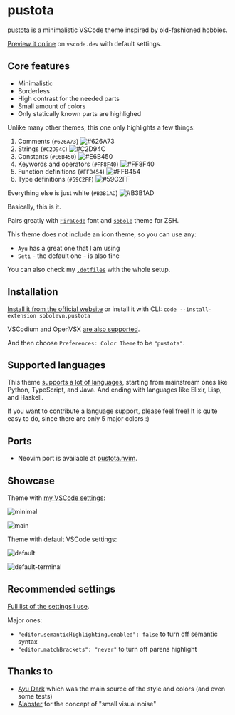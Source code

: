 # pustota

[pustota](https://ru.wikipedia.org/wiki/%D0%9F%D1%83%D1%81%D1%82%D0%BE%D1%82%D0%B0) is a minimalistic VSCode theme inspired by old-fashioned hobbies.

[Preview it online](https://vscode.dev/editor/theme/sobolevn.pustota) on `vscode.dev` with default settings.

## Core features

- Minimalistic
- Borderless
- High contrast for the needed parts
- Small amount of colors
- Only statically known parts are highlighed

Unlike many other themes, this one only highlights a few things:
1. Comments (`#626A73`) ![#626A73](https://placehold.it/15/626A73/626A73?text=+)
2. Strings (`#C2D94C`) ![#C2D94C](https://placehold.it/15/C2D94C/C2D94C?text=+)
3. Constants (`#E6B450`) ![#E6B450](https://placehold.it/15/E6B450/E6B450?text=+)
4. Keywords and operators (`#FF8F40`) ![#FF8F40](https://placehold.it/15/FF8F40/FF8F40?text=+)
5. Function definitions (`#FFB454`) ![#FFB454](https://placehold.it/15/FFB454/FFB454?text=+)
6. Type definitions (`#59C2FF`) ![#59C2FF](https://placehold.it/15/59C2FF/59C2FF?text=+)

Everything else is just white (`#B3B1AD`) ![#B3B1AD](https://placehold.it/15/B3B1AD/B3B1AD?text=+)

Basically, this is it.

Pairs greatly with [`FiraCode`](https://github.com/tonsky/FiraCode) font and [`sobole`](https://github.com/sobolevn/sobole-zsh-theme) theme for ZSH.

This theme does not include an icon theme, so you can use any:
- `Ayu` has a great one that I am using
- `Seti` - the default one - is also fine

You can also check my [`.dotfiles`](https://github.com/sobolevn/dotfiles) with the whole setup.

## Installation

[Install it from the official website](https://marketplace.visualstudio.com/items?itemName=sobolevn.pustota) or install it with CLI: `code --install-extension sobolevn.pustota`

VSCodium and OpenVSX [are also supported](https://open-vsx.org/extension/sobolevn/pustota).

And then choose `Preferences: Color Theme` to be `"pustota"`.

## Supported languages

This theme [supports a lot of languages](https://github.com/pustota-theme/pustota/tree/master/test), starting from mainstream ones
like Python, TypeScript, and Java.
And ending with languages like Elixir, Lisp, and Haskell.

If you want to contribute a language support, please feel free!
It is quite easy to do, since there are only 5 major colors :)

## Ports

- Neovim port is available at [pustota.nvim](https://github.com/igor-gorohovsky/pustota.nvim).

## Showcase

Theme with [my VSCode settings](https://github.com/sobolevn/dotfiles/tree/master/vscode):

![minimal](https://raw.githubusercontent.com/pustota-theme/pustota/master/assets/minimal.png)

![main](https://raw.githubusercontent.com/pustota-theme/pustota/master/assets/main.png)

Theme with default VSCode settings:

![default](https://raw.githubusercontent.com/pustota-theme/pustota/master/assets/default.png)

![default-terminal](https://raw.githubusercontent.com/pustota-theme/pustota/master/assets/default-terminal.png)

## Recommended settings

[Full list of the settings I use](https://github.com/sobolevn/dotfiles/blob/master/vscode/settings.json).

Major ones:
- `"editor.semanticHighlighting.enabled": false` to turn off semantic syntax
- `"editor.matchBrackets": "never"` to turn off parens highlight

## Thanks to

- [Ayu Dark](https://github.com/ayu-theme/vscode-ayu) which was the main source of the style and colors (and even some tests)
- [Alabster](https://github.com/tonsky/vscode-theme-alabaster) for the concept of "small visual noise"
